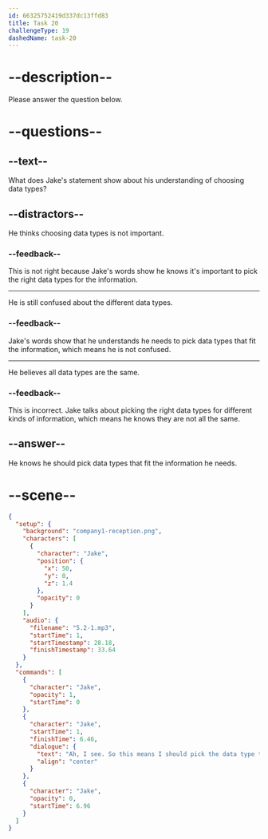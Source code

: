 ```yaml
---
id: 66325752419d337dc13ffd83
title: Task 20
challengeType: 19
dashedName: task-20
---
```


<!-- (Audio) Jake: Ah, I see. So this means I should pick the data type that matches the information I want to work with. -->

# --description--

Please answer the question below.

# --questions--

## --text--

What does Jake's statement show about his understanding of choosing data types?

## --distractors--

He thinks choosing data types is not important.

### --feedback--

This is not right because Jake's words show he knows it's important to pick the right data types for the information.

---

He is still confused about the different data types.

### --feedback--

Jake's words show that he understands he needs to pick data types that fit the information, which means he is not confused.

---

He believes all data types are the same.

### --feedback--

This is incorrect. Jake talks about picking the right data types for different kinds of information, which means he knows they are not all the same.

## --answer--

He knows he should pick data types that fit the information he needs.

# --scene--

```json
{
  "setup": {
    "background": "company1-reception.png",
    "characters": [
      {
        "character": "Jake",
        "position": {
          "x": 50,
          "y": 0,
          "z": 1.4
        },
        "opacity": 0
      }
    ],
    "audio": {
      "filename": "5.2-1.mp3",
      "startTime": 1,
      "startTimestamp": 28.18,
      "finishTimestamp": 33.64
    }
  },
  "commands": [
    {
      "character": "Jake",
      "opacity": 1,
      "startTime": 0
    },
    {
      "character": "Jake",
      "startTime": 1,
      "finishTime": 6.46,
      "dialogue": {
        "text": "Ah, I see. So this means I should pick the data type that matches the information I want to work with.",
        "align": "center"
      }
    },
    {
      "character": "Jake",
      "opacity": 0,
      "startTime": 6.96
    }
  ]
}
```


